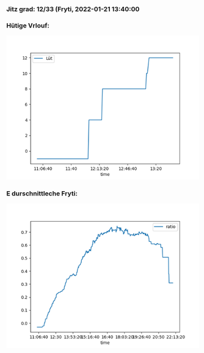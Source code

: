 ### Jitz grad: 12/33 (Fryti, 2022-01-21 13:40:00

### Hütige Vrlouf:
![Graph](Today.png)

### E durschnittleche Fryti:
![Graph](Fryti.png)
